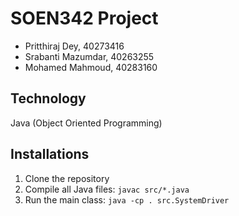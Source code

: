 # SOEN342 Project
- Pritthiraj Dey, 40273416
- Srabanti Mazumdar, 40263255
- Mohamed Mahmoud, 40283160

## Technology
Java (Object Oriented Programming)

## Installations
1. Clone the repository
2. Compile all Java files: `javac src/*.java`
3. Run the main class: `java -cp . src.SystemDriver`


